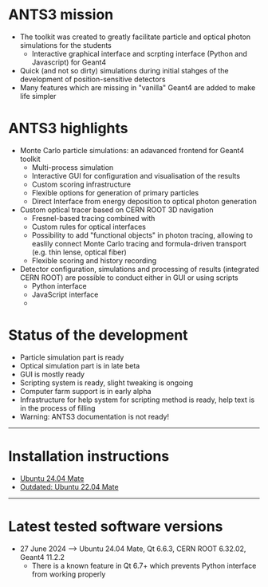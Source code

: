# ANTS3 mission

* The toolkit was created to greatly facilitate particle and optical photon simulations for the students
   * Interactive graphical interface and scrpting interface (Python and Javascript) for Geant4
 * Quick (and not so dirty) simulations during initial stahges of the development of position-sensitive detectors
 * Many features which are missing in "vanilla" Geant4 are added to make life simpler

# ANTS3 highlights

* Monte Carlo particle simulations: an adavanced frontend for Geant4 toolkit
   * Multi-process simulation
   * Interactive GUI for configuration and visualisation of the results
   * Custom scoring infrastructure
   * Flexible options for generation of primary particles
   * Direct Interface from energy deposition to optical photon generation
 * Custom optical tracer based on CERN ROOT 3D navigation
   * Fresnel-based tracing combined with
   * Custom rules for optical interfaces
   * Possibility to add "functional objects" in photon tracing, allowing to easlily connect Monte Carlo tracing and formula-driven transport (e.g. thin lense, optical fiber)
   * Flexible scoring and history recording
 * Detector configuration, simulations and processing of results (integrated CERN ROOT) are possible  to conduct either in GUI or using scripts
   * Python interface
   * JavaScript interface
   * 
# Status of the development

* Particle simulation part is ready  
* Optical simulation part is in late beta
* GUI is mostly ready
* Scripting system is ready, slight tweaking is ongoing
* Computer farm support is in early alpha
* Infrastructure for help system for scripting method is ready, help text is in the process of filling
* Warning: ANTS3 documentation is not ready!

---

# Installation instructions
* [Ubuntu 24.04 Mate](https://github.com/andrmor/ANTS3bundle/wiki/Install_Ubuntu24.04)
* [Outdated: Ubuntu 22.04 Mate](https://github.com/andrmor/ANTS3bundle/wiki/Install_Ubuntu22.04)
 
 ---

 # Latest tested software versions

* 27 June 2024 --> Ubuntu 24.04 Mate, Qt 6.6.3, CERN ROOT 6.32.02, Geant4 11.2.2
  * There is a known feature in Qt 6.7+ which prevents Python interface from working properly
